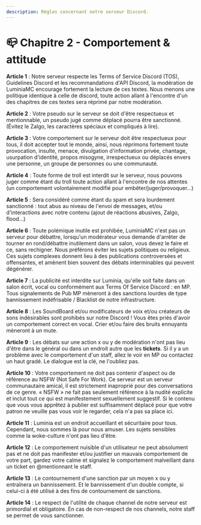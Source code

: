 ```yaml
---
description: Règles concernant notre serveur Discord.
---
```


# 📪 Chapitre 2 - Comportement & attitude

**Article 1** : Notre serveur respecte les Terms of Service Discord (TOS), Guidelines Discord et les recommandations d'API Discord, la modération de LuminiaMC encourage fortement la lecture de ces textes. Nous menons une politique identique à celle de discord, toute action allant à l'encontre d'un des chapitres de ces textes sera réprimé par notre modération.

**Article 2** : Votre pseudo sur le serveur se doit d'être respectueux et mentionnable, un pseudo jugé comme déplacé pourra être sanctionné. (Évitez le Zalgo, les caractères spéciaux et compliqués à lire).

**Article 3** : Votre comportement sur le serveur doit être respectueux pour tous, il doit accepter tout le monde, ainsi, nous réprimons fortement toute provocation, insulte, menace, divulgation d'information privée, chantage, usurpation d'identité, propos misogyne, irrespectueux ou déplacés envers une personne, un groupe de personnes ou une communauté.

**Article 4** : Toute forme de troll est interdit sur le serveur, nous pouvons juger comme étant du troll toute action allant à l'encontre de nos attentes (un comportement volontairement modifié pour embêter/juger/provoquer...)

**Article 5** : Sera considéré comme étant du spam et sera lourdement sanctionné : tout abus au niveau de l'envoi de messages, et/ou d'interactions avec notre contenu (ajout de réactions abusives, Zalgo, flood...)

**Article 6** : Toute polémique inutile est prohibée, LuminiaMC n'est pas un serveur pour débattre, lorsqu'un modérateur vous demande d'arrêter de tourner en rond/débattre inutilement dans un salon, vous devez le faire et ce, sans rechigner. Nous préférons éviter les sujets politiques ou religieux. Ces sujets complexes donnent lieu à des publications controversées et offensantes, et amènent bien souvent des débats interminables qui peuvent dégénérer.

**Article 7** : La publicité est interdite sur Luminia, qu'elle soit faite dans un salon écrit, vocal ou conformément aux Terms Of Service Discord : en MP. Tous signalements de Pub MP mèneront à des sanctions lourdes de type bannissement indéfrisable / Blacklist de notre infrastructure.

**Article 8** : Les SoundBoard et/ou modificateurs de voix et/ou créateurs de sons indésirables sont prohibés sur notre Discord ! Vous êtes priés d'avoir un comportement correct en vocal. Crier et/ou faire des bruits ennuyants mèneront à un mute.

**Article 9** : Les débats sur une action x ou y de modération n'ont pas lieu d'être dans le général ou dans un endroit autre que les ⁠**tickets**. Si il y a un problème avec le comportement d'un staff, allez le voir en MP ou contactez un haut gradé. Le dialogue est la clé, ne l'oubliez pas.&#x20;

**Article 10** : Votre comportement ne doit pas contenir d'aspect ou de référence au NSFW (Not Safe For Work). Ce serveur est un serveur communautaire amical, il est strictement inaproprié pour des conversations de ce genre. « NSFW » ne fait pas seulement référence à la nudité explicite et inclut tout ce qui est manifestement sexuellement suggestif. Si le contenu que vous vous apprêtez à publier est suffisamment déplacé pour que votre patron ne veuille pas vous voir le regarder, cela n'a pas sa place ici.

**Article 11** : Luminia est un endroit accueillant et sécuritaire pour tous. Cependant, nous sommes là pour nous amuser. Les sujets sensibles comme la woke-culture n'ont pas lieu d'être.

**Article 12** : Le comportement nuisible d'un utilisateur ne peut absolument pas et ne doit pas manifester et/ou justifier un mauvais comportement de votre part, gardez votre calme et signalez le comportement malveillant dans un ticket en @mentionnant le staff.

**Article 13** : Le contournement d'une sanction par un moyen x ou y entraînera un bannissement. Et le bannissement d'un double compte, si celui-ci à été utilisé à des fins de contournement de sanctions.

**Article 14** : Le respect de l'utilité de chaque channel de notre serveur est primordial et obligatoire. En cas de non-respect de nos channels, notre staff se permet de vous sanctionner.
